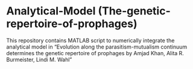 # Analytical-Model (The-genetic-repertoire-of-prophages)
This repository contains MATLAB script to numerically integrate the analytical model in “Evolution along the parasitism-mutualism continuum determines the genetic repertoire of prophages by Amjad Khan, Alita R. Burmeister, Lindi M. Wahl”
